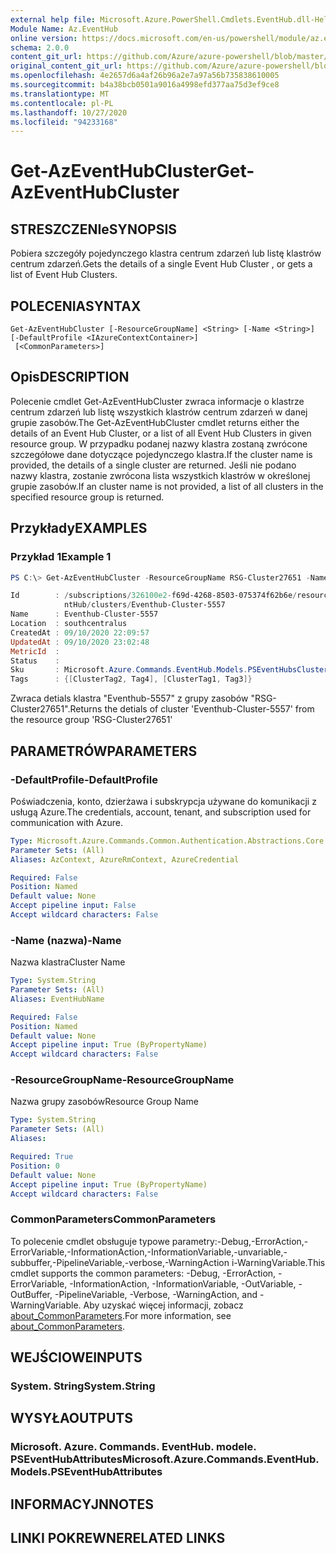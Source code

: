 ```yaml
---
external help file: Microsoft.Azure.PowerShell.Cmdlets.EventHub.dll-Help.xml
Module Name: Az.EventHub
online version: https://docs.microsoft.com/en-us/powershell/module/az.eventhub/get-azeventhubcluster
schema: 2.0.0
content_git_url: https://github.com/Azure/azure-powershell/blob/master/src/EventHub/EventHub/help/Get-AzEventHubCluster.md
original_content_git_url: https://github.com/Azure/azure-powershell/blob/master/src/EventHub/EventHub/help/Get-AzEventHubCluster.md
ms.openlocfilehash: 4e2657d6a4af26b96a2e7a97a56b735838610005
ms.sourcegitcommit: b4a38bcb0501a9016a4998efd377aa75d3ef9ce8
ms.translationtype: MT
ms.contentlocale: pl-PL
ms.lasthandoff: 10/27/2020
ms.locfileid: "94233168"
---
```

# <span data-ttu-id="8d8d6-101">Get-AzEventHubCluster</span><span class="sxs-lookup"><span data-stu-id="8d8d6-101">Get-AzEventHubCluster</span></span>

## <span data-ttu-id="8d8d6-102">STRESZCZENIe</span><span class="sxs-lookup"><span data-stu-id="8d8d6-102">SYNOPSIS</span></span>
<span data-ttu-id="8d8d6-103">Pobiera szczegóły pojedynczego klastra centrum zdarzeń lub listę klastrów centrum zdarzeń.</span><span class="sxs-lookup"><span data-stu-id="8d8d6-103">Gets the details of a single Event Hub Cluster , or gets a list of Event Hub Clusters.</span></span>

## <span data-ttu-id="8d8d6-104">POLECENIA</span><span class="sxs-lookup"><span data-stu-id="8d8d6-104">SYNTAX</span></span>

```
Get-AzEventHubCluster [-ResourceGroupName] <String> [-Name <String>] [-DefaultProfile <IAzureContextContainer>]
 [<CommonParameters>]
```

## <span data-ttu-id="8d8d6-105">Opis</span><span class="sxs-lookup"><span data-stu-id="8d8d6-105">DESCRIPTION</span></span>
<span data-ttu-id="8d8d6-106">Polecenie cmdlet Get-AzEventHubCluster zwraca informacje o klastrze centrum zdarzeń lub listę wszystkich klastrów centrum zdarzeń w danej grupie zasobów.</span><span class="sxs-lookup"><span data-stu-id="8d8d6-106">The Get-AzEventHubCluster cmdlet returns either the details of an Event Hub Cluster, or a list of all Event Hub Clusters in given resource group.</span></span>
<span data-ttu-id="8d8d6-107">W przypadku podanej nazwy klastra zostaną zwrócone szczegółowe dane dotyczące pojedynczego klastra.</span><span class="sxs-lookup"><span data-stu-id="8d8d6-107">If the cluster name is provided, the details of a single cluster are returned.</span></span>
<span data-ttu-id="8d8d6-108">Jeśli nie podano nazwy klastra, zostanie zwrócona lista wszystkich klastrów w określonej grupie zasobów.</span><span class="sxs-lookup"><span data-stu-id="8d8d6-108">If an cluster name is not provided, a list of all clusters in the specified resource group is returned.</span></span>

## <span data-ttu-id="8d8d6-109">Przykłady</span><span class="sxs-lookup"><span data-stu-id="8d8d6-109">EXAMPLES</span></span>

### <span data-ttu-id="8d8d6-110">Przykład 1</span><span class="sxs-lookup"><span data-stu-id="8d8d6-110">Example 1</span></span>
```powershell
PS C:\> Get-AzEventHubCluster -ResourceGroupName RSG-Cluster27651 -Name Eventhub-Cluster-5557

Id        : /subscriptions/326100e2-f69d-4268-8503-075374f62b6e/resourceGroups/RSG-Cluster27651/providers/Microsoft.Eve
            ntHub/clusters/Eventhub-Cluster-5557
Name      : Eventhub-Cluster-5557
Location  : southcentralus
CreatedAt : 09/10/2020 22:09:57
UpdatedAt : 09/10/2020 23:02:48
MetricId  :
Status    :
Sku       : Microsoft.Azure.Commands.EventHub.Models.PSEventHubsClusterSkuAttributes
Tags      : {[ClusterTag2, Tag4], [ClusterTag1, Tag3]}

```

<span data-ttu-id="8d8d6-111">Zwraca detials klastra "Eventhub-5557" z grupy zasobów "RSG-Cluster27651".</span><span class="sxs-lookup"><span data-stu-id="8d8d6-111">Returns the detials of cluster 'Eventhub-Cluster-5557' from the resource group 'RSG-Cluster27651'</span></span>

## <span data-ttu-id="8d8d6-112">PARAMETRÓW</span><span class="sxs-lookup"><span data-stu-id="8d8d6-112">PARAMETERS</span></span>

### <span data-ttu-id="8d8d6-113">-DefaultProfile</span><span class="sxs-lookup"><span data-stu-id="8d8d6-113">-DefaultProfile</span></span>
<span data-ttu-id="8d8d6-114">Poświadczenia, konto, dzierżawa i subskrypcja używane do komunikacji z usługą Azure.</span><span class="sxs-lookup"><span data-stu-id="8d8d6-114">The credentials, account, tenant, and subscription used for communication with Azure.</span></span>

```yaml
Type: Microsoft.Azure.Commands.Common.Authentication.Abstractions.Core.IAzureContextContainer
Parameter Sets: (All)
Aliases: AzContext, AzureRmContext, AzureCredential

Required: False
Position: Named
Default value: None
Accept pipeline input: False
Accept wildcard characters: False
```

### <span data-ttu-id="8d8d6-115">-Name (nazwa)</span><span class="sxs-lookup"><span data-stu-id="8d8d6-115">-Name</span></span>
<span data-ttu-id="8d8d6-116">Nazwa klastra</span><span class="sxs-lookup"><span data-stu-id="8d8d6-116">Cluster Name</span></span>

```yaml
Type: System.String
Parameter Sets: (All)
Aliases: EventHubName

Required: False
Position: Named
Default value: None
Accept pipeline input: True (ByPropertyName)
Accept wildcard characters: False
```

### <span data-ttu-id="8d8d6-117">-ResourceGroupName</span><span class="sxs-lookup"><span data-stu-id="8d8d6-117">-ResourceGroupName</span></span>
<span data-ttu-id="8d8d6-118">Nazwa grupy zasobów</span><span class="sxs-lookup"><span data-stu-id="8d8d6-118">Resource Group Name</span></span>

```yaml
Type: System.String
Parameter Sets: (All)
Aliases:

Required: True
Position: 0
Default value: None
Accept pipeline input: True (ByPropertyName)
Accept wildcard characters: False
```

### <span data-ttu-id="8d8d6-119">CommonParameters</span><span class="sxs-lookup"><span data-stu-id="8d8d6-119">CommonParameters</span></span>
<span data-ttu-id="8d8d6-120">To polecenie cmdlet obsługuje typowe parametry:-Debug,-ErrorAction,-ErrorVariable,-InformationAction,-InformationVariable,-unvariable,-subbuffer,-PipelineVariable,-verbose,-WarningAction i-WarningVariable.</span><span class="sxs-lookup"><span data-stu-id="8d8d6-120">This cmdlet supports the common parameters: -Debug, -ErrorAction, -ErrorVariable, -InformationAction, -InformationVariable, -OutVariable, -OutBuffer, -PipelineVariable, -Verbose, -WarningAction, and -WarningVariable.</span></span> <span data-ttu-id="8d8d6-121">Aby uzyskać więcej informacji, zobacz [about_CommonParameters](http://go.microsoft.com/fwlink/?LinkID=113216).</span><span class="sxs-lookup"><span data-stu-id="8d8d6-121">For more information, see [about_CommonParameters](http://go.microsoft.com/fwlink/?LinkID=113216).</span></span>

## <span data-ttu-id="8d8d6-122">WEJŚCIOWE</span><span class="sxs-lookup"><span data-stu-id="8d8d6-122">INPUTS</span></span>

### <span data-ttu-id="8d8d6-123">System. String</span><span class="sxs-lookup"><span data-stu-id="8d8d6-123">System.String</span></span>

## <span data-ttu-id="8d8d6-124">WYSYŁA</span><span class="sxs-lookup"><span data-stu-id="8d8d6-124">OUTPUTS</span></span>

### <span data-ttu-id="8d8d6-125">Microsoft. Azure. Commands. EventHub. modele. PSEventHubAttributes</span><span class="sxs-lookup"><span data-stu-id="8d8d6-125">Microsoft.Azure.Commands.EventHub.Models.PSEventHubAttributes</span></span>

## <span data-ttu-id="8d8d6-126">INFORMACYJN</span><span class="sxs-lookup"><span data-stu-id="8d8d6-126">NOTES</span></span>

## <span data-ttu-id="8d8d6-127">LINKI POKREWNE</span><span class="sxs-lookup"><span data-stu-id="8d8d6-127">RELATED LINKS</span></span>
